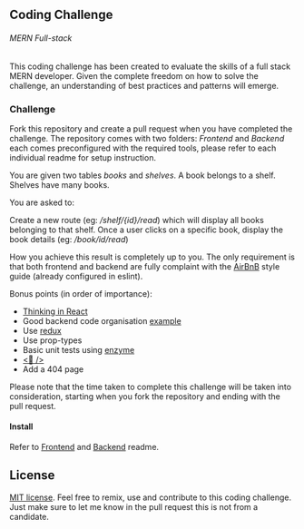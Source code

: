 ## Coding Challenge
###### MERN Full-stack
This coding challenge has been created to evaluate the skills of a full stack MERN developer.
Given the complete freedom on how to solve the challenge, an understanding of best practices and patterns will emerge.

### Challenge

Fork this repository and create a pull request when you have completed the challenge.
The repository comes with two folders: _Frontend_ and _Backend_ each comes preconfigured with the required tools, please refer to each individual readme for setup instruction.

You are given two tables _books_ and _shelves_. A book belongs to a shelf. Shelves have many books.

You are asked to:

Create a new route (eg: _/shelf/{id}/read_) which will display all books belonging to that shelf.
Once a user clicks on a specific book, display the book details (eg: _/book/id/read_)

How you achieve this result is completely up to you. The only requirement is that both frontend and backend are fully complaint with the [AirBnB](https://github.com/airbnb/javascript) style guide (already configured in eslint).

Bonus points (in order of importance):

* [Thinking in React](https://reactjs.org/docs/thinking-in-react.html)
* Good backend code organisation [example](https://github.com/focusaurus/express_code_structure)
* Use [redux]()
* Use prop-types
* Basic unit tests using [enzyme](https://airbnb.io/enzyme/)
* [<💅 />](https://www.styled-components.com/)
* Add a 404 page

Please note that the time taken to complete this challenge will be taken into consideration, starting when you fork the repository and ending with the pull request.

#### Install

Refer to [Frontend](Frontend/readme.md) and [Backend](Backend/readme.md) readme.
## License

[MIT license](http://opensource.org/licenses/MIT).
Feel free to remix, use and contribute to this coding challenge. Just make sure to let me know in the pull request this is not from a candidate.
